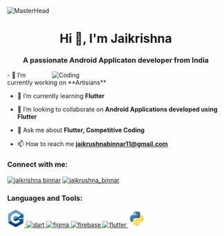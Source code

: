 ![MasterHead]([https://github.com/jaikrushna/jaikrushna/blob/main/Github%20banner.png](https://github.com/jaikrushna/jaikrushna/blob/main/banner.jpg))
<h1 align="center">Hi 👋, I'm Jaikrishna</h1>
<h3 align="center">A passionate Android Applicaton developer from India</h3>
<img align="right" alt="Coding" width="400" src="https://cdn.dribbble.com/users/1162077/screenshots/5403918/media/a85c0dcdcc774c6f340b07518363d6fb.gif">
- 🔭 I’m currently working on **Artisians**

- 🌱 I’m currently learning **Flutter**

- 👯 I’m looking to collaborate on **Android Applications developed using Flutter**

- 💬 Ask me about **Flutter, Competitive Coding**

- 📫 How to reach me **jaikrushnabinnar11@gmail.com**

<h3 align="left">Connect with me:</h3>
<p align="left">
<a href="https://linkedin.com/in/jaikrishna binnar" target="blank"><img align="center" src="https://raw.githubusercontent.com/rahuldkjain/github-profile-readme-generator/master/src/images/icons/Social/linked-in-alt.svg" alt="jaikrishna binnar" height="30" width="40" /></a>
<a href="https://instagram.com/jaikrushna_binnar" target="blank"><img align="center" src="https://raw.githubusercontent.com/rahuldkjain/github-profile-readme-generator/master/src/images/icons/Social/instagram.svg" alt="jaikrushna_binnar" height="30" width="40" /></a>
</p>

<h3 align="left">Languages and Tools:</h3>
<p align="left"> <a href="https://www.w3schools.com/cpp/" target="_blank" rel="noreferrer"> <img src="https://raw.githubusercontent.com/devicons/devicon/master/icons/cplusplus/cplusplus-original.svg" alt="cplusplus" width="40" height="40"/> </a> <a href="https://dart.dev" target="_blank" rel="noreferrer"> <img src="https://www.vectorlogo.zone/logos/dartlang/dartlang-icon.svg" alt="dart" width="40" height="40"/> </a> <a href="https://www.figma.com/" target="_blank" rel="noreferrer"> <img src="https://www.vectorlogo.zone/logos/figma/figma-icon.svg" alt="figma" width="40" height="40"/> </a> <a href="https://firebase.google.com/" target="_blank" rel="noreferrer"> <img src="https://www.vectorlogo.zone/logos/firebase/firebase-icon.svg" alt="firebase" width="40" height="40"/> </a> <a href="https://flutter.dev" target="_blank" rel="noreferrer"> <img src="https://www.vectorlogo.zone/logos/flutterio/flutterio-icon.svg" alt="flutter" width="40" height="40"/> </a> <a href="https://www.python.org" target="_blank" rel="noreferrer"> <img src="https://raw.githubusercontent.com/devicons/devicon/master/icons/python/python-original.svg" alt="python" width="40" height="40"/> </a> </p>
